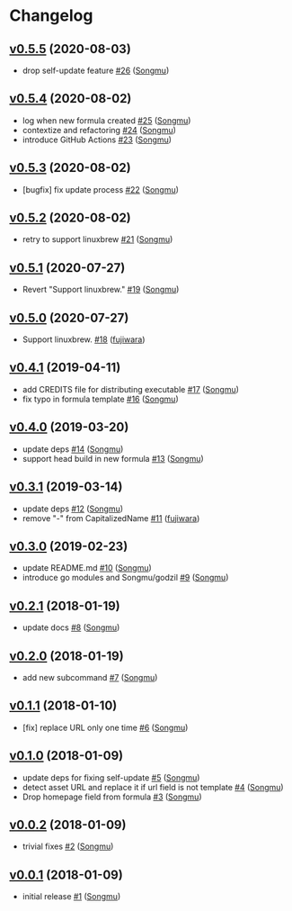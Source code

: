 # Changelog

## [v0.5.5](https://github.com/Songmu/maltmill/compare/v0.5.4...v0.5.5) (2020-08-03)

* drop self-update feature [#26](https://github.com/Songmu/maltmill/pull/26) ([Songmu](https://github.com/Songmu))

## [v0.5.4](https://github.com/Songmu/maltmill/compare/v0.5.3...v0.5.4) (2020-08-02)

* log when new formula created [#25](https://github.com/Songmu/maltmill/pull/25) ([Songmu](https://github.com/Songmu))
* contextize and refactoring [#24](https://github.com/Songmu/maltmill/pull/24) ([Songmu](https://github.com/Songmu))
* introduce GitHub Actions [#23](https://github.com/Songmu/maltmill/pull/23) ([Songmu](https://github.com/Songmu))

## [v0.5.3](https://github.com/Songmu/maltmill/compare/v0.5.2...v0.5.3) (2020-08-02)

* [bugfix] fix update process [#22](https://github.com/Songmu/maltmill/pull/22) ([Songmu](https://github.com/Songmu))

## [v0.5.2](https://github.com/Songmu/maltmill/compare/v0.5.1...v0.5.2) (2020-08-02)

* retry to support linuxbrew [#21](https://github.com/Songmu/maltmill/pull/21) ([Songmu](https://github.com/Songmu))

## [v0.5.1](https://github.com/Songmu/maltmill/compare/v0.5.0...v0.5.1) (2020-07-27)

* Revert "Support linuxbrew." [#19](https://github.com/Songmu/maltmill/pull/19) ([Songmu](https://github.com/Songmu))

## [v0.5.0](https://github.com/Songmu/maltmill/compare/v0.4.1...v0.5.0) (2020-07-27)

* Support linuxbrew. [#18](https://github.com/Songmu/maltmill/pull/18) ([fujiwara](https://github.com/fujiwara))

## [v0.4.1](https://github.com/Songmu/maltmill/compare/v0.4.0...v0.4.1) (2019-04-11)

* add CREDITS file for distributing executable [#17](https://github.com/Songmu/maltmill/pull/17) ([Songmu](https://github.com/Songmu))
* fix typo in formula template [#16](https://github.com/Songmu/maltmill/pull/16) ([Songmu](https://github.com/Songmu))

## [v0.4.0](https://github.com/Songmu/maltmill/compare/v0.3.1...v0.4.0) (2019-03-20)

* update deps [#14](https://github.com/Songmu/maltmill/pull/14) ([Songmu](https://github.com/Songmu))
* support head build in new formula [#13](https://github.com/Songmu/maltmill/pull/13) ([Songmu](https://github.com/Songmu))

## [v0.3.1](https://github.com/Songmu/maltmill/compare/v0.3.0...v0.3.1) (2019-03-14)

* update deps [#12](https://github.com/Songmu/maltmill/pull/12) ([Songmu](https://github.com/Songmu))
* remove "-" from CapitalizedName [#11](https://github.com/Songmu/maltmill/pull/11) ([fujiwara](https://github.com/fujiwara))

## [v0.3.0](https://github.com/Songmu/maltmill/compare/v0.2.1...v0.3.0) (2019-02-23)

* update README.md [#10](https://github.com/Songmu/maltmill/pull/10) ([Songmu](https://github.com/Songmu))
* introduce go modules and Songmu/godzil [#9](https://github.com/Songmu/maltmill/pull/9) ([Songmu](https://github.com/Songmu))

## [v0.2.1](https://github.com/Songmu/maltmill/compare/v0.2.0...v0.2.1) (2018-01-19)

* update docs [#8](https://github.com/Songmu/maltmill/pull/8) ([Songmu](https://github.com/Songmu))

## [v0.2.0](https://github.com/Songmu/maltmill/compare/v0.1.1...v0.2.0) (2018-01-19)

* add new subcommand [#7](https://github.com/Songmu/maltmill/pull/7) ([Songmu](https://github.com/Songmu))

## [v0.1.1](https://github.com/Songmu/maltmill/compare/v0.1.0...v0.1.1) (2018-01-10)

* [fix] replace URL only one time [#6](https://github.com/Songmu/maltmill/pull/6) ([Songmu](https://github.com/Songmu))

## [v0.1.0](https://github.com/Songmu/maltmill/compare/v0.0.2...v0.1.0) (2018-01-09)

* update deps for fixing self-update [#5](https://github.com/Songmu/maltmill/pull/5) ([Songmu](https://github.com/Songmu))
* detect asset URL and replace it if url field is not template [#4](https://github.com/Songmu/maltmill/pull/4) ([Songmu](https://github.com/Songmu))
* Drop homepage field from formula [#3](https://github.com/Songmu/maltmill/pull/3) ([Songmu](https://github.com/Songmu))

## [v0.0.2](https://github.com/Songmu/maltmill/compare/v0.0.1...v0.0.2) (2018-01-09)

* trivial fixes [#2](https://github.com/Songmu/maltmill/pull/2) ([Songmu](https://github.com/Songmu))

## [v0.0.1](https://github.com/Songmu/maltmill/compare/cf9546d3ac5a...v0.0.1) (2018-01-09)

* initial release [#1](https://github.com/Songmu/maltmill/pull/1) ([Songmu](https://github.com/Songmu))
